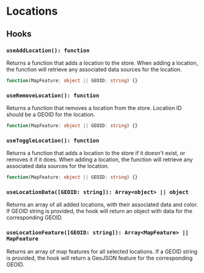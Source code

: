 # Locations

## Hooks

### `useAddLocation(): function`

Returns a function that adds a location to the store. When adding a location, the function will retrieve any associated data sources for the location.

```ts
function(MapFeature: object || GEOID: string) {}
```

### `useRemoveLocation(): function`

Returns a function that removes a location from the store. Location ID should be a GEOID for the location.

```ts
function(MapFeature: object || GEOID: string) {}
```

### `useToggleLocation(): function`

Returns a function that adds a location to the store if it doesn't exist, or removes it if it does. When adding a location, the function will retrieve any associated data sources for the location.

```ts
function(MapFeature: object || GEOID: string) {}
```

### `useLocationData([GEOID: string]): Array<object> || object`

Returns an array of all added locations, with their associated data and color. If GEOID string is provided, the hook will return an object with data for the corresponding GEOID.

### `useLocationFeature([GEOID: string]): Array<MapFeature> || MapFeature`

Returns an array of map features for all selected locations. If a GEOID string is provided, the hook will return a GeoJSON feature for the corresponding GEOID.
